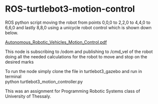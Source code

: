 # ROS-turtlebot3-motion-control
ROS python script moving the robot from points 0,0,0 to 2,2,0 to 4,4,0 to 6,6,0 and lastly 8,8,0 using a unicycle robot control which is shown down below.

[Autonomous_Robotic_Vehicles_Motion_Control.pdf](https://github.com/lUnderFinnedl/ROS-turtlebot3-motion-control/files/11408510/Autonomous_Robotic_Vehicles_Motion_Control.pdf)



This node is subscribing to /odom and publishing to /cmd_vel of the robot doing all the needed calculations for the robot to move and stop on the desired marks

To run the node simply clone the file in turtlebot3_gazebo and run in terminal  
        python turtlebot3_motion_controller.py

This was an assignment for Programming Robotic Systems class of University of Thessaly.
